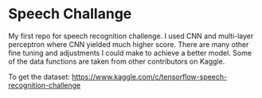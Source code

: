 # Speech Challange
My first repo for speech recognition challenge. I used CNN and multi-layer perceptron where CNN yielded much higher score. There are many other fine tuning and adjustments I could make to achieve a better model. Some of the data functions are taken from other contributors on Kaggle.

To get the dataset:
https://www.kaggle.com/c/tensorflow-speech-recognition-challenge
